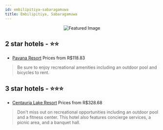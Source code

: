 ```yaml
---
id: embilipitiya-sabaragamuwa
title: Embilipitiya, Sabaragamuwa
---
```


<center><img src="https://i.travelapi.com/hotels/12000000/11560000/11559600/11559593/9dee1ef2_z.jpg" alt="Featured Image" /></center>


##  2 star hotels - ⭐️⭐️

-    [Pavana Resort](https://us.hurb.com/hotels/embilipitiya/pavana-resort-JNP-JP616368?cmp=18055) Prices from R$118.83
   > Be sure to enjoy recreational amenities including an outdoor pool and bicycles to rent.

##  3 star hotels - ⭐️⭐️⭐️

-    [Centauria Lake Resort](https://us.hurb.com/hotels/embilipitiya/centauria-lake-resort-JNP-JP315198?cmp=18055) Prices from R$328.68
   > Don't miss out on recreational opportunities including an outdoor pool and a fitness center. This hotel also features concierge services, a picnic area, and a banquet hall.
